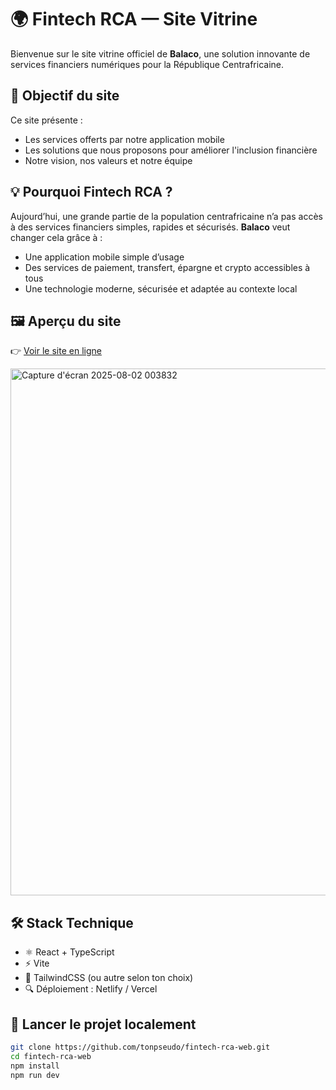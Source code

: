 # 🌍 Fintech RCA — Site Vitrine

Bienvenue sur le site vitrine officiel de **Balaco**, une solution innovante de services financiers numériques pour la République Centrafricaine.

## 🎯 Objectif du site

Ce site présente :
- Les services offerts par notre application mobile
- Les solutions que nous proposons pour améliorer l'inclusion financière
- Notre vision, nos valeurs et notre équipe

## 💡 Pourquoi Fintech RCA ?

Aujourd’hui, une grande partie de la population centrafricaine n’a pas accès à des services financiers simples, rapides et sécurisés. **Balaco** veut changer cela grâce à :
- Une application mobile simple d’usage
- Des services de paiement, transfert, épargne et crypto accessibles à tous
- Une technologie moderne, sécurisée et adaptée au contexte local

## 🖼️ Aperçu du site

👉 [Voir le site en ligne]( [https://tonlien.netlify.app](https://fintech-rca-mxzd1njba-maidous-projects.vercel.app/))


<img width="1839" height="843" alt="Capture d'écran 2025-08-02 003832" src="https://github.com/user-attachments/assets/f9b58490-af38-4baf-8bdf-6853807385c5" />



## 🛠️ Stack Technique

- ⚛️ React + TypeScript
- ⚡️ Vite
- 🎨 TailwindCSS (ou autre selon ton choix)
- 🔍 Déploiement : Netlify / Vercel

## 🧪 Lancer le projet localement

```bash
git clone https://github.com/tonpseudo/fintech-rca-web.git
cd fintech-rca-web
npm install
npm run dev
